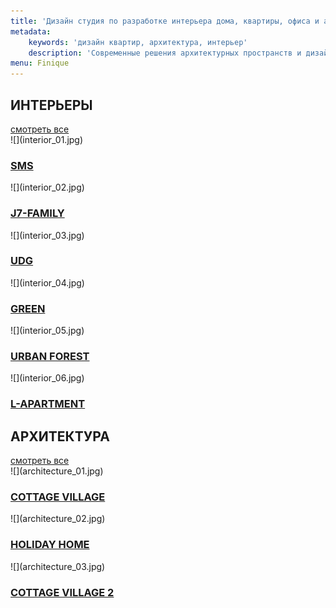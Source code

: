 ```yaml
---
title: 'Дизайн студия по разработке интерьера дома, квартиры, офиса и архитектурных проектов в Киеве и по всей Украине | S.O.D'
metadata:
    keywords: 'дизайн квартир, архитектура, интерьер'
    description: 'Современные решения архитектурных пространств и дизайна интерьеров. Заказать дизайн интерьера коттеджа, квартиры, офиса или архитектурный проект дома. Профессиональный подход к проектированию.'
menu: Finique
---
```


<h2>ИНТЕРЬЕРЫ</h2>
<a href="/interior">смотреть все</a>
<div class="clearfix"></div>

<div class="home-row">
    <div class="image-50" markdown="1">![](interior_01.jpg)
        <div class="mask"><h3><a href="/interior/sms"><span>SMS</span></a></h3></div>
    </div>
    <div class="image-50" markdown="1">![](interior_02.jpg)
        <div class="mask"><h3><a href="/interior/j7-family"><span>J7-FAMILY</span></a></h3></div>
    </div>
</div>
<div class="home-row">
    <div class="image-100" markdown="1">![](interior_03.jpg)
        <div class="mask"><h3><a href="/interior/udg"><span>UDG</span></a></h3></div>
    </div>
</div>
<div class="home-row">
    <div class="image-50 first" markdown="1">![](interior_04.jpg)
        <div class="mask"><h3><a href="/interior/green"><span>GREEN</span></a></h3></div>
    </div>
    <div class="image-50 right" markdown="1">![](interior_05.jpg)
        <div class="mask"><h3><a href="/interior/urban-forest"><span>URBAN FOREST</span></a></h3></div>
    </div>
    <div class="image-50 last" markdown="1">![](interior_06.jpg)
        <div class="mask"><h3><a href="/interior/l-apartment"><span>L-APARTMENT</span></a></h3></div>
    </div>
</div>

<h2>АРХИТЕКТУРА</h2>
<a href="/architecture">смотреть все</a>
<div class="clearfix"></div>

<div class="home-row">
    <div class="image-100" markdown="1">![](architecture_01.jpg)
        <div class="mask"><h3><a href="/architecture/cottage-village"><span>COTTAGE VILLAGE</span></a></h3></div>
    </div>
</div>
<div class="home-row">
    <div class="image-50" markdown="1">![](architecture_02.jpg)
        <div class="mask"><h3><a href="/architecture/holiday-home"><span>HOLIDAY HOME</span></a></h3></div>
    </div>
    <div class="image-50" markdown="1">![](architecture_03.jpg)
        <div class="mask"><h3><a href="/architecture/cottage-village-2"><span>COTTAGE VILLAGE 2</span></a></h3></div>
    </div>
</div>